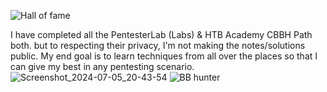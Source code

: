 ![Hall of fame](https://github.com/adipsharif/Web-security-academy-writeups/assets/170817706/063f5ab2-0344-434e-a3f6-4201d249550f)

I have completed all the PentesterLab (Labs) & HTB Academy CBBH Path both. but to respecting their privacy, I'm not making the notes/solutions public.
My end goal is to learn techniques from all over the places so that I can give my best in any pentesting scenario.
![Screenshot_2024-07-05_20-43-54](https://github.com/adipsharif/Web-security-academy-writeups/assets/170817706/579c1ad3-d8c9-4169-b2f1-521a0b2089da)
![BB hunter](https://github.com/adipsharif/Web-security-academy-writeups/assets/170817706/678d18f3-0421-49e7-8e43-f6f3f8286448)
